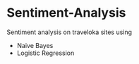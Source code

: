 # Sentiment-Analysis
Sentiment analysis on traveloka sites using 

* Naive Bayes
* Logistic Regression
